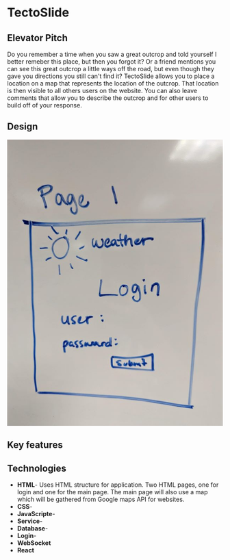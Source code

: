 # TectoSlide
## Elevator Pitch
Do you remember a time when you saw a great outcrop and told yourself I better remeber this place, but then you forgot it? Or a friend mentions you can see this great outcrop a little ways off the road, but even though they gave you directions you still can't find it? TectoSlide allows you to place a location on a map that represents the location of the outcrop. That location is then visible to all others users on the website. You can also leave comments that allow you to describe the outcrop and for other users to build off of your response. 

## Design

![Mock](startup_pg1_small.jpg)

## Key features

## Technologies
+ **HTML**- Uses HTML structure for application. Two HTML pages, one for login and one for the main page. The main page will also use a map which will be gathered from Google maps API for websites. 
+ **CSS**- 
+ **JavaScripte**-
+ **Service**-
+ **Database**-
+ **Login**-
+ **WebSocket**
+ **React**
